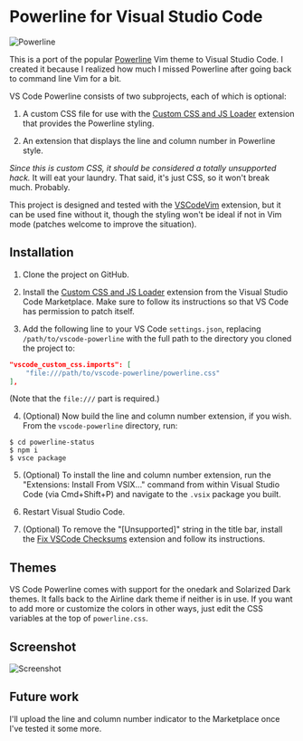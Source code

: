 # Powerline for Visual Studio Code

![Powerline](https://i.imgur.com/SWGo8aC.png)

This is a port of the popular [Powerline] Vim theme to Visual Studio Code. I created it because I realized how much I missed Powerline after going back to command line Vim for a bit.

VS Code Powerline consists of two subprojects, each of which is optional:

1. A custom CSS file for use with the [Custom CSS and JS Loader] extension that provides the Powerline styling.

2. An extension that displays the line and column number in Powerline style.

*Since this is custom CSS, it should be considered a totally unsupported hack.* It will eat your laundry. That said, it's just CSS, so it won't break much. Probably.

This project is designed and tested with the [VSCodeVim] extension, but it can be used fine without it, though the styling won't be ideal if not in Vim mode (patches welcome to improve the situation).

## Installation

1. Clone the project on GitHub.

2. Install the [Custom CSS and JS Loader] extension from the Visual Studio Code Marketplace. Make sure to follow its instructions so that VS Code has permission to patch itself.

3. Add the following line to your VS Code `settings.json`, replacing `/path/to/vscode-powerline` with the full path to the directory you cloned the project to:

```json
"vscode_custom_css.imports": [
    "file:///path/to/vscode-powerline/powerline.css"
],
```

(Note that the `file:///` part is required.)

4. (Optional) Now build the line and column number extension, if you wish. From the `vscode-powerline` directory, run:

```shell
$ cd powerline-status
$ npm i
$ vsce package
```

5. (Optional) To install the line and column number extension, run the "Extensions: Install From VSIX…" command from within Visual Studio Code (via Cmd+Shift+P) and navigate to the `.vsix` package you built.

6. Restart Visual Studio Code.

7. (Optional) To remove the "[Unsupported]" string in the title bar, install the [Fix VSCode Checksums] extension and follow its instructions.

## Themes

VS Code Powerline comes with support for the onedark and Solarized Dark themes. It falls back to the Airline dark theme if neither is in use. If you want to add more or customize the colors in other ways, just edit the CSS variables at the top of `powerline.css`.

## Screenshot

![Screenshot](https://i.imgur.com/Ci2ewLt.png)

## Future work

I'll upload the line and column number indicator to the Marketplace once I've tested it some more.

[Powerline]: https://github.com/powerline/powerline

[Custom CSS and JS Loader]: https://marketplace.visualstudio.com/items?itemName=be5invis.vscode-custom-css

[VSCodeVim]: https://marketplace.visualstudio.com/items?itemName=vscodevim.vim

[Fix VSCode Checksums]: https://marketplace.visualstudio.com/items?itemName=lehni.vscode-fix-checksums

